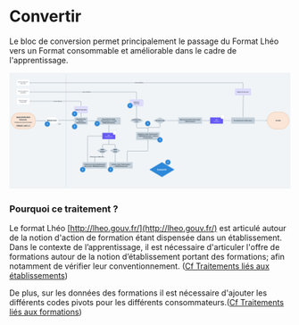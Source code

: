 # Convertir

Le bloc de conversion permet principalement le passage du Format Lhéo vers un Format consommable et améliorable dans le cadre de l'apprentissage. 

![Flux macro de convertion ](../../.gitbook/assets/workflowtraitements-convertir.png)

### Pourquoi ce traitement  ?

Le format Lhéo [http://lheo.gouv.fr/](http://lheo.gouv.fr/) est articulé autour de la notion d'action de formation étant dispensée dans un établissement.   
Dans le contexte de l’apprentissage, il est nécessaire d'articuler l'offre de formations autour de la notion d’établissement portant des formations; afin notamment de vérifier leur conventionnement. \([Cf Traitements liés aux établissements](../../traitements-scripts/etablissements.md)\)

De plus, sur les données des formations il est nécessaire d'ajouter les différents codes pivots pour les différents consommateurs.\([Cf Traitements liés aux formations](../../traitements-scripts/traitements-lies-aux-formations/)\)

